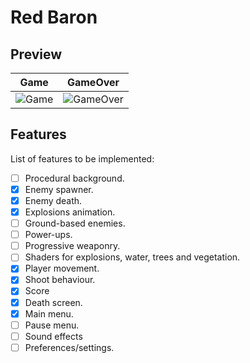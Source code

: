 # Red Baron

## Preview

| Game | GameOver |
|-------| ---------|
| ![Game](https://github.com/sir-geronimo/gd-top-shump/assets/18016256/b4de5465-8c51-4c26-88bd-07779619f35f) | ![GameOver](https://github.com/sir-geronimo/gd-top-shump/assets/18016256/cc1cd617-443e-401b-bcbe-58657a6a9959) |



## Features

List of features to be implemented:

- [ ] Procedural background.
- [x] Enemy spawner.
- [x] Enemy death.
- [x] Explosions animation.
- [ ] Ground-based enemies.
- [ ] Power-ups.
- [ ] Progressive weaponry.
- [ ] Shaders for explosions, water, trees and vegetation.
- [x] Player movement.
- [x] Shoot behaviour.
- [x] Score
- [x] Death screen.
- [x] Main menu.
- [ ] Pause menu.
- [ ] Sound effects
- [ ] Preferences/settings.
